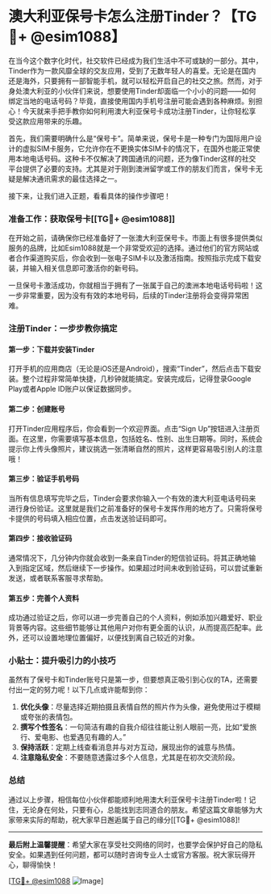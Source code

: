 # 澳大利亚保号卡怎么注册Tinder？【TG💪+ @esim1088】

在当今这个数字化时代，社交软件已经成为我们生活中不可或缺的一部分。其中，Tinder作为一款风靡全球的交友应用，受到了无数年轻人的喜爱。无论是在国内还是海外，只要拥有一部智能手机，就可以轻松开启自己的社交之旅。然而，对于身处澳大利亚的小伙伴们来说，想要使用Tinder却面临一个小小的问题——如何绑定当地的电话号码？毕竟，直接使用国内手机号注册可能会遇到各种麻烦。别担心！今天就来手把手教你如何利用澳大利亚保号卡成功注册Tinder，让你轻松享受这款应用带来的乐趣。

首先，我们需要明确什么是“保号卡”。简单来说，保号卡是一种专门为国际用户设计的虚拟SIM卡服务，它允许你在不更换实体SIM卡的情况下，在国外也能正常使用本地电话号码。这种卡不仅解决了跨国通讯的问题，还为像Tinder这样的社交平台提供了必要的支持。尤其是对于刚到澳洲留学或工作的朋友们而言，保号卡无疑是解决通讯需求的最佳选择之一。

接下来，让我们进入正题，看看具体的操作步骤吧！

### 准备工作：获取保号卡[[TG💪+ @esim1088]]

在开始之前，请确保你已经准备好了一张澳大利亚保号卡。市面上有很多提供类似服务的品牌，比如Esim1088就是一个非常受欢迎的选择。通过他们的官方网站或者合作渠道购买后，你会收到一张电子SIM卡以及激活指南。按照指示完成下载安装，并输入相关信息即可激活你的新号码。

一旦保号卡激活成功，你就相当于拥有了一张属于自己的澳洲本地电话号码啦！这一步非常重要，因为没有有效的本地号码，后续的Tinder注册将会变得异常困难。

### 注册Tinder：一步步教你搞定

#### 第一步：下载并安装Tinder

打开手机的应用商店（无论是iOS还是Android），搜索“Tinder”，然后点击下载安装。整个过程非常简单快捷，几秒钟就能搞定。安装完成后，记得登录Google Play或者Apple ID账户以保证数据同步。

#### 第二步：创建账号

打开Tinder应用程序后，你会看到一个欢迎界面。点击“Sign Up”按钮进入注册页面。在这里，你需要填写基本信息，包括姓名、性别、出生日期等。同时，系统会提示你上传头像照片，建议挑选一张清晰自然的照片，这样更容易吸引别人的注意哦！

#### 第三步：验证手机号码

当所有信息填写完毕之后，Tinder会要求你输入一个有效的澳大利亚电话号码来进行身份验证。这里就是我们之前准备好的保号卡发挥作用的地方了。只需将保号卡提供的号码填入相应位置，点击发送验证码即可。

#### 第四步：接收验证码

通常情况下，几分钟内你就会收到一条来自Tinder的短信验证码。将其正确地输入到指定区域，然后继续下一步操作。如果超过时间未收到验证码，可以尝试重新发送，或者联系客服寻求帮助。

#### 第五步：完善个人资料

成功通过验证之后，你可以进一步完善自己的个人资料，例如添加兴趣爱好、职业背景等内容。这些细节能够让其他用户对你有更全面的认识，从而提高匹配率。此外，还可以设置地理位置偏好，以便找到离自己较近的对象。

### 小贴士：提升吸引力的小技巧

虽然有了保号卡和Tinder账号只是第一步，但要想真正吸引到心仪的TA，还需要付出一定的努力呢！以下几点或许能帮到你：

1. **优化头像**：尽量选择近期拍摄且表情自然的照片作为头像，避免使用过于模糊或夸张的表情包。
2. **撰写个性签名**：一句简洁有趣的自我介绍往往能让别人眼前一亮，比如“爱旅行、爱电影、也爱遇见有趣的人。”
3. **保持活跃**：定期上线查看消息并与对方互动，展现出你的诚意与热情。
4. **注意隐私安全**：不要随意透露过多个人信息，尤其是在初次交流阶段。

### 总结

通过以上步骤，相信每位小伙伴都能顺利地用澳大利亚保号卡注册Tinder啦！记住，无论身在何处，只要有心，总能找到志同道合的朋友。希望这篇文章能够为大家带来实际的帮助，祝大家早日邂逅属于自己的缘分[[TG💪+ @esim1088]!

---

**最后附上温馨提醒**：希望大家在享受社交网络的同时，也要学会保护好自己的隐私安全。如果遇到任何问题，都可以随时咨询专业人士或官方客服。祝大家玩得开心，聊得愉快！

[[TG💪+ @esim1088](https://t.me/s/esim1088) ![Image](https://i.postimg.cc/4NQfJmqS/Snipaste-2025-05-13-00-14-12.png)]